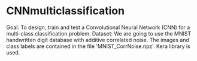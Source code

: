 # CNNmulticlassification
Goal: To design, train and test a Convolutional Neural Network (CNN) for a multi-class
classification problem.
Dataset: We are going to use the MNIST handwritten digit database with additive correlated noise.
The images and class labels are contained in the file 'MNIST_CorrNoise.npz'.
Kera library is used.
